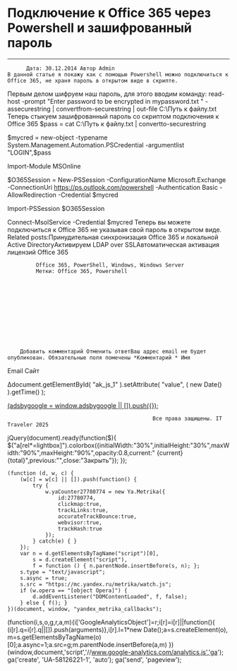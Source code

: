 #                 	Подключение к Office 365 через Powershell и зашифрованный пароль                	  
***            ***

			
            
		
    
	
    	  Дата: 30.12.2014 Автор Admin  
	В данной статье я покажу как с помощью Powershell можно подключиться к Office 365, не храня пароль в открытом виде в скрипте.
Первым делом шифруем наш пароль, для этого вводим команду:
read-host -prompt "Enter password to be encrypted in mypassword.txt " -assecurestring | convertfrom-securestring | out-file C:\Путь к файлу.txt
Теперь стыкуем зашифрованный пароль со скриптом подключения к Office 365
$pass = cat C:\Путь к файлу.txt | convertto-securestring

$mycred = new-object -typename System.Management.Automation.PSCredential -argumentlist "LOGIN",$pass

Import-Module MSOnline

$O365Session = New-PSSession -ConfigurationName Microsoft.Exchange -ConnectionUri https://ps.outlook.com/powershell -Authentication Basic -AllowRedirection -Credential $mycred

Import-PSSession $O365Session

Connect-MsolService -Credential $mycred
Теперь вы можете подключиться к Office 365 не указывая свой пароль в открытом виде.
&nbsp;
Related posts:Принудительная синхронизация Office 365 и локальной Active DirectoryАктивируем LDAP over SSLАвтоматическая активация лицензий Office 365
        
             Office 365, PowerShell, Windows, Windows Server 
             Метки: Office 365, Powershell  
        
            
        
    
                        
                    
                    
                
        
                
	
		
		Добавить комментарий Отменить ответВаш адрес email не будет опубликован. Обязательные поля помечены *Комментарий * Имя 
Email 
Сайт 
 
&#916;document.getElementById( "ak_js_1" ).setAttribute( "value", ( new Date() ).getTime() );	
	
<ins class="adsbygoogle"
     style="display:block"
     data-ad-client="ca-pub-1890562251101921"
     data-ad-slot="9117958896"
     data-ad-format="auto">
(adsbygoogle = window.adsbygoogle || []).push({});
			
        
        
		
        
           
    
    
  
	
    
		
        
             
			
                
                    
                                                  Все права защищены. IT Traveler 2025 
                         
                        
																														                    
                    
				
                
                
    
			
		                            
	
	
                
                
			
                
		
        
	
    
jQuery(document).ready(function($){
  $("a[rel*=lightbox]").colorbox({initialWidth:"30%",initialHeight:"30%",maxWidth:"90%",maxHeight:"90%",opacity:0.8,current:" {current}  {total}",previous:"",close:"Закрыть"});
});
  
    (function (d, w, c) {
        (w[c] = w[c] || []).push(function() {
            try {
                w.yaCounter27780774 = new Ya.Metrika({
                    id:27780774,
                    clickmap:true,
                    trackLinks:true,
                    accurateTrackBounce:true,
                    webvisor:true,
                    trackHash:true
                });
            } catch(e) { }
        });
        var n = d.getElementsByTagName("script")[0],
            s = d.createElement("script"),
            f = function () { n.parentNode.insertBefore(s, n); };
        s.type = "text/javascript";
        s.async = true;
        s.src = "https://mc.yandex.ru/metrika/watch.js";
        if (w.opera == "[object Opera]") {
            d.addEventListener("DOMContentLoaded", f, false);
        } else { f(); }
    })(document, window, "yandex_metrika_callbacks");
  (function(i,s,o,g,r,a,m){i['GoogleAnalyticsObject']=r;i[r]=i[r]||function(){
  (i[r].q=i[r].q||[]).push(arguments)},i[r].l=1*new Date();a=s.createElement(o),
  m=s.getElementsByTagName(o)[0];a.async=1;a.src=g;m.parentNode.insertBefore(a,m)
  })(window,document,'script','//www.google-analytics.com/analytics.js','ga');
  ga('create', 'UA-58126221-1', 'auto');
  ga('send', 'pageview');
